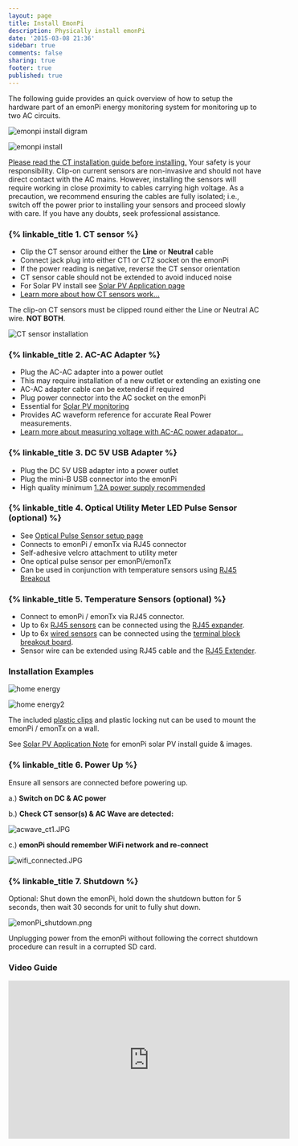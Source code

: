 ```yaml
---
layout: page
title: Install EmonPi
description: Physically install emonPi
date: '2015-03-08 21:36'
sidebar: true
comments: false
sharing: true
footer: true
published: true
---
```


The following guide provides an quick overview of how to setup the hardware part of an emonPi energy monitoring system for monitoring up to two AC circuits.

![emonpi install digram](/images/setup/emonpilabel.png)

![emonpi install](/images/setup/emonPi_install_diagram.png)

<p class='note warning'>
<a href="https://learn.openenergymonitor.org/electricity-monitoring/ct-sensors/installation">Please read the CT installation guide before installing.</a>
Your safety is your responsibility. Clip-on current sensors are non-invasive and should not have direct contact with the AC mains. However, installing the sensors will require working in close proximity to cables carrying high voltage. As a precaution, we recommend ensuring the cables are fully isolated; i.e., switch off the power prior to installing your sensors and proceed slowly with care. If you have any doubts, seek professional assistance.
</p>

### {% linkable_title 1. CT sensor %}

- Clip the CT sensor around either the **Line** or **Neutral** cable
- Connect jack plug into either CT1 or CT2 socket on the emonPi
- If the power reading is negative, reverse the CT sensor orientation
- CT sensor cable should not be extended to avoid induced noise
- For Solar PV install see [Solar PV Application page](/applications/solar-pv/#sensor-installation)
- [Learn more about how CT sensors work...](https://learn.openenergymonitor.org/electricity-monitoring/voltage-sensing/measuring-voltage-with-an-acac-power-adapter)

<p class='note'>
The clip-on CT sensors must be clipped round either the Line or Neutral AC wire. <strong>NOT BOTH</strong>.
</p>

![CT sensor installation ](/images/applications/solar-pv/ctinstall.jpg)

### {% linkable_title 2. AC-AC Adapter %}

- Plug the AC-AC adapter into a power outlet
- This may require installation of a new outlet or extending an existing one
- AC-AC adapter cable can be extended if required
- Plug power connector into the AC socket on the emonPi
- Essential for [Solar PV monitoring](/applications/solar-pv/#sensor-installation)
- Provides AC waveform reference for accurate Real Power measurements.
- [Learn more about measuring voltage with AC-AC power adapator...](https://learn.openenergymonitor.org/electricity-monitoring/voltage-sensing/measuring-voltage-with-an-acac-power-adapter)

### {% linkable_title 3. DC 5V USB Adapter %}

- Plug the DC 5V USB adapter into a power outlet
- Plug the mini-B USB connector into the emonPi
- High quality minimum [1.2A power supply recommended](https://shop.openenergymonitor.com/power-supplies/)

### {% linkable_title 4. Optical Utility Meter LED Pulse Sensor (optional) %}

- See [Optical Pulse Sensor setup page](http://openenergymonitor.org/emon/opticalpulsesensor)
- Connects to emonPi / emonTx via RJ45 connector
- Self-adhesive velcro attachment to utility meter
- One optical pulse sensor per emonPi/emonTx
- Can be used in conjunction with temperature sensors using [RJ45 Breakout](http://shop.openenergymonitor.com/rj45-expander-for-ds18b20-pulse-sensors/)

### {% linkable_title 5. Temperature Sensors (optional) %}

- Connect to emonPi / emonTx via RJ45 connector.
- Up to 6x [RJ45 sensors](https://shop.openenergymonitor.com/rj45-encapsulated-ds18b20-temperature-sensor/) can be connected using the [RJ45 expander](http://shop.openenergymonitor.com/rj45-expander-for-ds18b20-pulse-sensors/).
- Up to 6x [wired sensors](https://shop.openenergymonitor.com/encapsulated-ds18b20-temperature-sensor/) can be connected using the [terminal block breakout board](https://shop.openenergymonitor.com/rj45-to-terminal-block-breakout-for-ds18b20/).
- Sensor wire can be extended using RJ45 cable and the [RJ45 Extender](http://shop.openenergymonitor.com/rj45-extender/).

### Installation Examples

![home energy](/images/applications/home-energy/home-energy-emonpi-install.jpg)

![home energy2](/images/applications/home-energy/emonpi-install2.jpg)

The included [plastic clips](https://www.lincolnbinns.com/wp-content/uploads/2013/12/Plastic-Linc-Lug.png) and plastic locking nut can be used to mount the emonPi / emonTx on a wall. 

See [Solar PV Application Note](/applications/solar-pv/) for emonPi solar PV install guide & images.

### {% linkable_title 6. Power Up %}


<p class='note'>
Ensure all sensors are connected before powering up.
</p>


a.) **Switch on DC & AC power**

b.) **Check CT sensor(s) & AC Wave are detected:**

![acwave_ct1.JPG](/images/setup/acwave_ct1.JPG)

c.) **emonPi should remember WiFi network and re-connect**

![wifi_connected.JPG](/images/setup/wifi_connected.JPG)

### {% linkable_title  7. Shutdown %}

Optional: Shut down the emonPi, hold down the shutdown button for 5 seconds, then wait 30 seconds for unit to fully shut down.

![emonPi_shutdown.png](/images/setup/emonPi_shutdown.png)

<p class='note warning'>
Unplugging power from the emonPi without following the correct shutdown procedure can result in a corrupted SD card.
</p>

### Video Guide
<div class='videoWrapper'>
<iframe width="560" height="315" src="https://www.youtube.com/embed/6SB4fRYQjno" frameborder="0" allowfullscreen></iframe>
</div>
